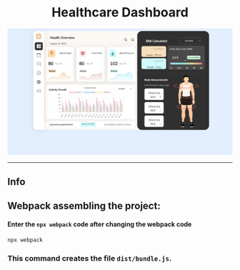 <!-- MARKDOWN 14/05/2024 -->

<div align=center>

# Healthcare Dashboard

<img src="./.github/banner.png">

</div>

--- 

## Info

## Webpack assembling the project:

#### Enter the `npx webpack` code after changing the webpack code

```bash
npx webpack
```

### This command creates the file `dist/bundle.js`.
